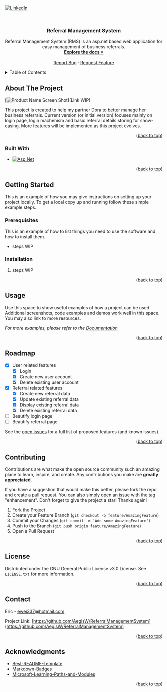 <!-- Improved compatibility of back to top link: See: https://github.com/othneildrew/Best-README-Template/pull/73 -->
<a name="readme-top"></a>
<!--
*** Thanks for checking out the Best-README-Template. If you have a suggestion
*** that would make this better, please fork the repo and create a pull request
*** or simply open an issue with the tag "enhancement".
*** Don't forget to give the project a star!
*** Thanks again! Now go create something AMAZING! :D
-->



<!-- PROJECT SHIELDS -->
<!--
*** I'm using markdown "reference style" links for readability.
*** Reference links are enclosed in brackets [ ] instead of parentheses ( ).
*** See the bottom of this document for the declaration of the reference variables
*** for contributors-url, forks-url, etc. This is an optional, concise syntax you may use.
*** https://www.markdownguide.org/basic-syntax/#reference-style-links
-->
<!--[![Contributors][contributors-shield]][contributors-url]
[![Forks][forks-shield]][forks-url]
[![Stargazers][stars-shield]][stars-url]
[![Issues][issues-shield]][issues-url]
[![MIT License][license-shield]][license-url]-->
[![LinkedIn][linkedin-shield]][linkedin-url]



<!-- PROJECT LOGO -->
<br />
<div align="center">
  <a href="https://github.com/AegisW/AspNetLearning">
    <!--<img src="images/logo.png" alt="Logo" width="80" height="80">-->
  </a>

<h3 align="center">Referral Management System</h3>

  <p align="center">
    Referral Management System (RMS) is an asp.net based web application for easy management of business referrals.
    <br />
    <a href="https://github.com/AegisW/AspNetLearning/blob/master/README.md"><strong>Explore the docs »</strong></a>
    <br />
    <br />
    <!--<a href="https://github.com/AegisW/AspNetLearning">View Demo</a>
    ·-->
    <a href="https://github.com/AegisW/AspNetLearning/issues">Report Bug</a>
    ·
    <a href="https://github.com/AegisW/AspNetLearning/issues">Request Feature</a>
  </p>
</div>



<!-- TABLE OF CONTENTS -->
<details>
  <summary>Table of Contents</summary>
  <ol>
    <li>
      <a href="#about-the-project">About The Project</a>
      <ul>
        <li><a href="#built-with">Built With</a></li>
      </ul>
    </li>
    <li>
      <a href="#getting-started">Getting Started</a>
      <ul>
        <li><a href="#prerequisites">Prerequisites</a></li>
        <li><a href="#installation">Installation</a></li>
      </ul>
    </li>
    <li><a href="#usage">Usage</a></li>
    <li><a href="#roadmap">Roadmap</a></li>
    <li><a href="#contributing">Contributing</a></li>
    <li><a href="#license">License</a></li>
    <li><a href="#contact">Contact</a></li>
    <li><a href="#acknowledgments">Acknowledgments</a></li>
  </ol>
</details>



<!-- ABOUT THE PROJECT -->
## About The Project

[![Product Name Screen Shot][product-screenshot]](Link WIP)

This project is created to help my partner Dora to better manage her business referrals. Current version (or initial version) focuses mainly on login page, login machenism and basic referral details storing for show-casing. More features will be implemented as this project evolves.

<p align="right">(<a href="#readme-top">back to top</a>)</p>



### Built With

* [![Asp.Net][AspNet]][AspNet-url]

<p align="right">(<a href="#readme-top">back to top</a>)</p>



<!-- GETTING STARTED -->
## Getting Started

This is an example of how you may give instructions on setting up your project locally.
To get a local copy up and running follow these simple example steps.

### Prerequisites

This is an example of how to list things you need to use the software and how to install them.
* steps WIP

### Installation

1. steps WIP

<p align="right">(<a href="#readme-top">back to top</a>)</p>



<!-- USAGE EXAMPLES -->
## Usage

Use this space to show useful examples of how a project can be used. Additional screenshots, code examples and demos work well in this space. You may also link to more resources.

_For more examples, please refer to the [Documentation](https://example.com)_

<p align="right">(<a href="#readme-top">back to top</a>)</p>



<!-- ROADMAP -->
## Roadmap

- [x] User related features
	- [x] Login
	- [x] Create new user account
	- [x] Delete existing user account
- [x] Referral related features
	- [x] Create new referral data
	- [x] Update existing referral data
	- [x] Display existing referral data
	- [x] Delete existing referral data
 - [ ] Beautify login page
 - [ ] Beautify referral page

See the [open issues](https://github.com/AegisW/ReferralManagementSystem/issues) for a full list of proposed features (and known issues).

<p align="right">(<a href="#readme-top">back to top</a>)</p>



<!-- CONTRIBUTING -->
## Contributing

Contributions are what make the open source community such an amazing place to learn, inspire, and create. Any contributions you make are **greatly appreciated**.

If you have a suggestion that would make this better, please fork the repo and create a pull request. You can also simply open an issue with the tag "enhancement".
Don't forget to give the project a star! Thanks again!

1. Fork the Project
2. Create your Feature Branch (`git checkout -b feature/AmazingFeature`)
3. Commit your Changes (`git commit -m 'Add some AmazingFeature'`)
4. Push to the Branch (`git push origin feature/AmazingFeature`)
5. Open a Pull Request

<p align="right">(<a href="#readme-top">back to top</a>)</p>



<!-- LICENSE -->
## License

Distributed under the GNU General Public License v3.0 License. See `LICENSE.txt` for more information.

<p align="right">(<a href="#readme-top">back to top</a>)</p>



<!-- CONTACT -->
## Contact

Eric - ewei337@hotmail.com

Project Link: [https://github.com/AegisW/ReferralManagementSystem](https://github.com/AegisW/ReferralManagementSystem)

<p align="right">(<a href="#readme-top">back to top</a>)</p>



<!-- ACKNOWLEDGMENTS -->
## Acknowledgments

* [Best-README-Template](https://github.com/othneildrew/Best-README-Template)
* [Markdown-Badges](https://ileriayo.github.io/markdown-badges/)
* [Microsoft-Learning-Paths-and-Modules](https://learn.microsoft.com/en-us/training/browse/)

<p align="right">(<a href="#readme-top">back to top</a>)</p>



<!-- MARKDOWN LINKS & IMAGES -->
<!-- https://www.markdownguide.org/basic-syntax/#reference-style-links -->
<!--[contributors-shield]: https://img.shields.io/github/contributors/AegisW/ReferralManagementSystem.svg?style=for-the-badge
[contributors-url]: https://github.com/AegisW/ReferralManagementSystem/graphs/contributors
[forks-shield]: https://img.shields.io/github/forks/AegisW/ReferralManagementSystem.svg?style=for-the-badge
[forks-url]: https://github.com/AegisW/ReferralManagementSystem/network/members
[stars-shield]: https://img.shields.io/github/stars/AegisW/ReferralManagementSystem.svg?style=for-the-badge
[stars-url]: https://github.com/AegisW/ReferralManagementSystem/stargazers
[issues-shield]: https://img.shields.io/github/issues/AegisW/ReferralManagementSystem.svg?style=for-the-badge
[issues-url]: https://github.com/AegisW/ReferralManagementSystem/issues
[license-shield]: https://img.shields.io/github/license/AegisW/ReferralManagementSystem.svg?style=for-the-badge
[license-url]: https://github.com/AegisW/ReferralManagementSystem/blob/master/LICENSE.txt-->
[linkedin-shield]: https://img.shields.io/badge/-LinkedIn-black.svg?style=for-the-badge&logo=linkedin&colorB=555
[linkedin-url]: https://www.linkedin.com/in/guangjie-eric-wei-7bbb157b/
[product-screenshot]: images/screenshot.png
[AspNet]: https://img.shields.io/badge/.NET-5C2D91?style=for-the-badge&logo=.net&logoColor=white
[AspNet-url]: https://dotnet.microsoft.com/en-us/apps/aspnet

